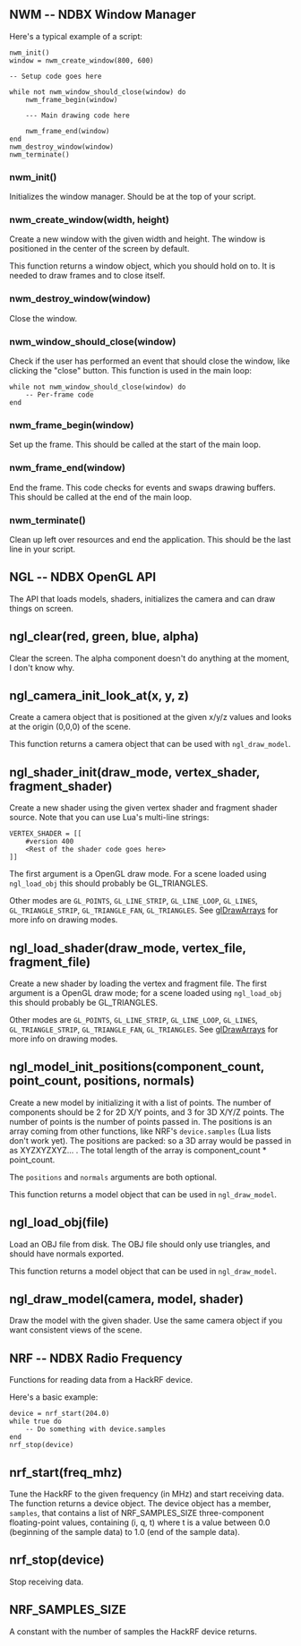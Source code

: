 ## NWM -- NDBX Window Manager

Here's a typical example of a script:

    nwm_init()
    window = nwm_create_window(800, 600)

    -- Setup code goes here

    while not nwm_window_should_close(window) do
        nwm_frame_begin(window)

        --- Main drawing code here

        nwm_frame_end(window)
    end
    nwm_destroy_window(window)
    nwm_terminate()


### nwm_init()
Initializes the window manager. Should be at the top of your script.

### nwm_create_window(width, height)
Create a new window with the given width and height. The window is positioned in the center of the screen by default.

This function returns a window object, which you should hold on to. It is needed to draw frames and to close itself.

### nwm_destroy_window(window)
Close the window.

### nwm_window_should_close(window)
Check if the user has performed an event that should close the window, like clicking the "close" button.
This function is used in the main loop:

    while not nwm_window_should_close(window) do
        -- Per-frame code
    end

### nwm_frame_begin(window)
Set up the frame. This should be called at the start of the main loop.

### nwm_frame_end(window)
End the frame. This code checks for events and swaps drawing buffers. This should be called at the end of the main loop.

### nwm_terminate()
Clean up left over resources and end the application. This should be the last line in your script.

## NGL -- NDBX OpenGL API
The API that loads models, shaders, initializes the camera and can draw things on screen.

## ngl_clear(red, green, blue, alpha)
Clear the screen. The alpha component doesn't do anything at the moment, I don't know why.

## ngl_camera_init_look_at(x, y, z)
Create a camera object that is positioned at the given x/y/z values and looks at
the origin (0,0,0) of the scene.

This function returns a camera object that can be used with `ngl_draw_model`.

## ngl_shader_init(draw_mode, vertex_shader, fragment_shader)
Create a new shader using the given vertex shader and fragment shader source.
Note that you can use Lua's multi-line strings:

    VERTEX_SHADER = [[
        #version 400
        <Rest of the shader code goes here>
    ]]

The first argument is a OpenGL draw mode. For a scene loaded using `ngl_load_obj`
this should probably be GL_TRIANGLES.

Other modes are `GL_POINTS`, `GL_LINE_STRIP`, `GL_LINE_LOOP`, `GL_LINES`, `GL_TRIANGLE_STRIP`, `GL_TRIANGLE_FAN`, `GL_TRIANGLES`. See [glDrawArrays](https://www.opengl.org/sdk/docs/man3/xhtml/glDrawArrays.xml) for more info on drawing modes.

## ngl_load_shader(draw_mode, vertex_file, fragment_file)
Create a new shader by loading the vertex and fragment file. The first argument is a OpenGL draw mode;
for a scene loaded using `ngl_load_obj` this should probably be GL_TRIANGLES.

Other modes are `GL_POINTS`, `GL_LINE_STRIP`, `GL_LINE_LOOP`, `GL_LINES`, `GL_TRIANGLE_STRIP`, `GL_TRIANGLE_FAN`, `GL_TRIANGLES`. See [glDrawArrays](https://www.opengl.org/sdk/docs/man3/xhtml/glDrawArrays.xml) for more info on drawing modes.

## ngl_model_init_positions(component_count, point_count, positions, normals)
Create a new model by initializing it with a list of points. The number of components should be 2 for 2D X/Y points, and 3 for 3D X/Y/Z points. The number of points is the number of points passed in. The positions is an array coming from other functions, like NRF's `device.samples` (Lua lists don't work yet). The positions are packed: so a 3D array would be passed in as XYZXYZXYZ... . The total length of the array is component_count * point_count.

The `positions` and `normals` arguments are both optional.

This function returns a model object that can be used in `ngl_draw_model`.

## ngl_load_obj(file)
Load an OBJ file from disk. The OBJ file should only use triangles, and should have normals exported.

This function returns a model object that can be used in `ngl_draw_model`.

## ngl_draw_model(camera, model, shader)
Draw the model with the given shader. Use the same camera object if you want consistent views of the scene.

## NRF -- NDBX Radio Frequency
Functions for reading data from a HackRF device.

Here's a basic example:

    device = nrf_start(204.0)
    while true do
        -- Do something with device.samples
    end
    nrf_stop(device)

## nrf_start(freq_mhz)
Tune the HackRF to the given frequency (in MHz) and start receiving data. The function returns a device object. The device object has a member, `samples`, that contains a list of NRF_SAMPLES_SIZE three-component floating-point values, containing (i, q, t) where t is a value between 0.0 (beginning of the sample data) to 1.0 (end of the sample data).

## nrf_stop(device)
Stop receiving data.

## NRF_SAMPLES_SIZE
A constant with the number of samples the HackRF device returns.
